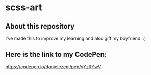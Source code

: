 # scss-art
## About this repository
I've made this to improve my learning and also gift my boyfriend. :)

## Here is the link to my CodePen:
https://codepen.io/danielezeni/pen/vYzRYwV
